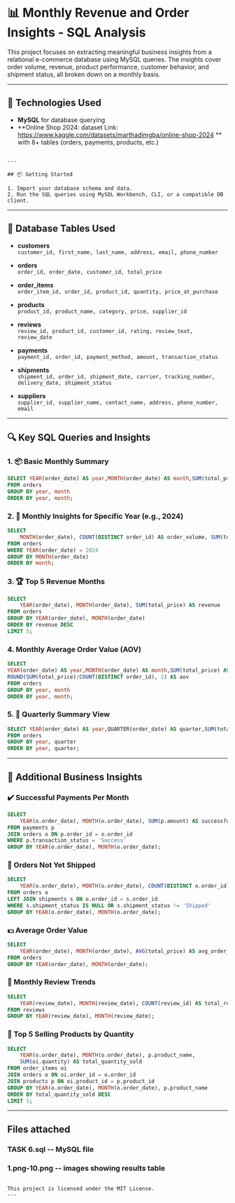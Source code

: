 
# 📊 Monthly Revenue and Order Insights - SQL Analysis

This project focuses on extracting meaningful business insights from a relational e-commerce database using MySQL queries. The insights cover order volume, revenue, product performance, customer behavior, and shipment status, all broken down on a monthly basis.

---

## 🧰 Technologies Used

- **MySQL** for database querying
- **Online Shop 2024: dataset
Link: https://www.kaggle.com/datasets/marthadimgba/online-shop-2024 ** with 8+ tables (orders, payments, products, etc.)
```

---

## 📦 Getting Started

1. Import your database schema and data.
2. Run the SQL queries using MySQL Workbench, CLI, or a compatible DB client.
```

---
## 📁 Database Tables Used

- **customers**  
  `customer_id, first_name, last_name, address, email, phone_number`

- **orders**  
  `order_id, order_date, customer_id, total_price`

- **order_items**  
  `order_item_id, order_id, product_id, quantity, price_at_purchase`

- **products**  
  `product_id, product_name, category, price, supplier_id`

- **reviews**  
  `review_id, product_id, customer_id, rating, review_text, review_date`

- **payments**  
  `payment_id, order_id, payment_method, amount, transaction_status`

- **shipments**  
  `shipment_id, order_id, shipment_date, carrier, tracking_number, delivery_date, shipment_status`

- **suppliers**  
  `supplier_id, supplier_name, contact_name, address, phone_number, email`

---

## 🔍 Key SQL Queries and Insights

### 1. 📦 Basic Monthly Summary
```sql
SELECT YEAR(order_date) AS year,MONTH(order_date) AS month,SUM(total_price) AS revenue,COUNT(DISTINCT order_id) AS orders
FROM orders
GROUP BY year, month
ORDER BY year, month;
```

### 2. 📅 Monthly Insights for Specific Year (e.g., 2024)
```sql
SELECT 
    MONTH(order_date), COUNT(DISTINCT order_id) AS order_volume, SUM(total_price) AS monthly_revenue
FROM orders
WHERE YEAR(order_date) = 2024
GROUP BY MONTH(order_date)
ORDER BY month;
```

### 3. 🏆 Top 5 Revenue Months
```sql
SELECT 
    YEAR(order_date), MONTH(order_date), SUM(total_price) AS revenue
FROM orders
GROUP BY YEAR(order_date), MONTH(order_date)
ORDER BY revenue DESC
LIMIT 5;
```

### 4. Monthly Average Order Value (AOV)
```sql
SELECT 
YEAR(order_date) AS year,MONTH(order_date) AS month,SUM(total_price) AS revenue,COUNT(DISTINCT order_id) AS orders,
ROUND(SUM(total_price)/COUNT(DISTINCT order_id), 2) AS aov
FROM orders
GROUP BY year, month
ORDER BY year, month;
```

### 5. 👤 Quarterly Summary View
```sql
SELECT YEAR(order_date) AS year,QUARTER(order_date) AS quarter,SUM(total_price) AS revenue,COUNT(DISTINCT order_id) AS orders
FROM orders
GROUP BY year, quarter
ORDER BY year, quarter;
```

---

## 🧠 Additional Business Insights

### ✔️ Successful Payments Per Month
```sql
SELECT 
    YEAR(o.order_date), MONTH(o.order_date), SUM(p.amount) AS successful_payments
FROM payments p
JOIN orders o ON p.order_id = o.order_id
WHERE p.transaction_status = 'Success'
GROUP BY YEAR(o.order_date), MONTH(o.order_date);
```

### 🚚 Orders Not Yet Shipped
```sql
SELECT 
    YEAR(o.order_date), MONTH(o.order_date), COUNT(DISTINCT o.order_id) AS unshipped_orders
FROM orders o
LEFT JOIN shipments s ON o.order_id = s.order_id
WHERE s.shipment_status IS NULL OR s.shipment_status != 'Shipped'
GROUP BY YEAR(o.order_date), MONTH(o.order_date);
```

### 💵 Average Order Value
```sql
SELECT 
    YEAR(order_date), MONTH(order_date), AVG(total_price) AS avg_order_value
FROM orders
GROUP BY YEAR(order_date), MONTH(order_date);
```

### 🌟 Monthly Review Trends
```sql
SELECT 
    YEAR(review_date), MONTH(review_date), COUNT(review_id) AS total_reviews, ROUND(AVG(rating), 2) AS avg_rating
FROM reviews
GROUP BY YEAR(review_date), MONTH(review_date);
```

### 🛒 Top 5 Selling Products by Quantity
```sql
SELECT 
    YEAR(o.order_date), MONTH(o.order_date), p.product_name,
    SUM(oi.quantity) AS total_quantity_sold
FROM order_items oi
JOIN orders o ON oi.order_id = o.order_id
JOIN products p ON oi.product_id = p.product_id
GROUP BY YEAR(o.order_date), MONTH(o.order_date), p.product_name
ORDER BY total_quantity_sold DESC
LIMIT 5;
```

---

## Files attached

### TASK 6.sql -- MySQL file
### 1.png-10.png -- images showing results table
```

This project is licensed under the MIT License.
---

